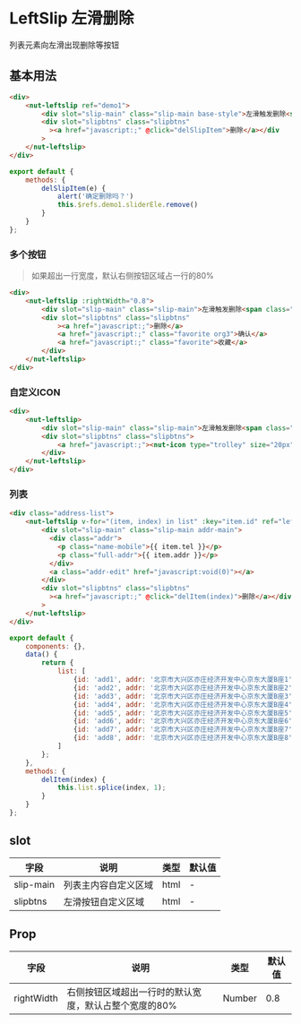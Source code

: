 # LeftSlip 左滑删除

列表元素向左滑出现删除等按钮

## 基本用法

```html
<div>
    <nut-leftslip ref="demo1">
        <div slot="slip-main" class="slip-main base-style">左滑触发删除<span class="main-right">这里是内容</span></div>
        <div slot="slipbtns" class="slipbtns"
          ><a href="javascript:;" @click="delSlipItem">删除</a></div
        >
    </nut-leftslip>
</div>
```
```javascript
export default {
    methods: {
        delSlipItem(e) {
            alert('确定删除吗？')
            this.$refs.demo1.sliderEle.remove()
        }
    }
};
```


### 多个按钮

>如果超出一行宽度，默认右侧按钮区域占一行的80%

```html
<div>
    <nut-leftslip :rightWidth="0.8">
        <div slot="slip-main" class="slip-main">左滑触发删除<span class="main-right">这里是内容</span></div>
        <div slot="slipbtns" class="slipbtns"
            ><a href="javascript:;">删除</a>
            <a href="javascript:;" class="favorite org3">确认</a>
            <a href="javascript:;" class="favorite">收藏</a>
        </div>
    </nut-leftslip>
</div>
```


### 自定义ICON

```html
<div>
    <nut-leftslip>
        <div slot="slip-main" class="slip-main">左滑触发删除<span class="main-right">这里是内容</span></div>
        <div slot="slipbtns" class="slipbtns">
            <a href="javascript:;"><nut-icon type="trolley" size="20px" color="#fff"></nut-icon></a>
        </div>
    </nut-leftslip>
</div>
```


### 列表

```html
<div class="address-list">
    <nut-leftslip v-for="(item, index) in list" :key="item.id" ref="leftslip" class="addr-item" >
        <div slot="slip-main" class="slip-main addr-main">
          <div class="addr">
            <p class="name-mobile">{{ item.tel }}</p>
            <p class="full-addr">{{ item.addr }}</p>
          </div>
          <a class="addr-edit" href="javascript:void(0)"></a>
        </div>
        <div slot="slipbtns" class="slipbtns"
          ><a href="javascript:;" @click="delItem(index)">删除</a></div
        >
    </nut-leftslip>
</div>
```

```javascript
export default {
    components: {},
    data() {
        return {
            list: [
                {id: 'add1', addr: '北京市大兴区亦庄经济开发中心京东大厦B座1', tel: '159****8888'},
                {id: 'add2', addr: '北京市大兴区亦庄经济开发中心京东大厦B座2', tel: '159****8888'},
                {id: 'add3', addr: '北京市大兴区亦庄经济开发中心京东大厦B座3', tel: '159****8888'},
                {id: 'add4', addr: '北京市大兴区亦庄经济开发中心京东大厦B座4', tel: '159****8888'},
                {id: 'add5', addr: '北京市大兴区亦庄经济开发中心京东大厦B座5', tel: '159****8888'},
                {id: 'add6', addr: '北京市大兴区亦庄经济开发中心京东大厦B座6', tel: '159****8888'},
                {id: 'add7', addr: '北京市大兴区亦庄经济开发中心京东大厦B座7', tel: '159****8888'},
                {id: 'add8', addr: '北京市大兴区亦庄经济开发中心京东大厦B座8', tel: '159****8888'}
            ]
        };
    },
    methods: {
        delItem(index) {
            this.list.splice(index, 1);
        }
    }
};
```

## slot

| 字段           | 说明                 | 类型    | 默认值 |
| -------------- | -------------------- | ------- | ------ |
| slip-main | 列表主内容自定义区域 | html    | -      |
| slipbtns  | 左滑按钮自定义区域   | html    | -      |

## Prop

| 字段 | 说明 | 类型 | 默认值
|----- | ----- | ----- | ----- 
| rightWidth | 右侧按钮区域超出一行时的默认宽度，默认占整个宽度的80% | Number | 0.8


